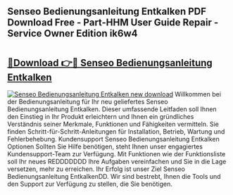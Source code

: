 ## Senseo Bedienungsanleitung Entkalken PDF Download Free - Part-HHM User Guide Repair - Service Owner Edition ik6w4

# <h2><a href="http://df23y4y.blite.top/?on=Senseo+Bedienungsanleitung+Entkalken">🔗Download 👉🔴 Senseo Bedienungsanleitung Entkalken</a></h2>

[![Senseo Bedienungsanleitung Entkalken new download](https://i.imgur.com/lujVjoI.png)](http://df23y4y.blite.top/?on=Senseo+Bedienungsanleitung+Entkalken)
Willkommen bei der Bedienungsanleitung für Ihr neu geliefertes Senseo Bedienungsanleitung Entkalken. Dieser umfassende Leitfaden soll Ihnen den Einstieg in Ihr Produkt erleichtern und Ihnen ein gründliches Verständnis seiner Merkmale, Funktionen und Fähigkeiten vermitteln. Sie finden Schritt-für-Schritt-Anleitungen für Installation, Betrieb, Wartung und Fehlerbehebung. Kundensupport Senseo Bedienungsanleitung Entkalken Optionen Sollten Sie Hilfe benötigen, steht Ihnen unser engagiertes Kundensupport-Team zur Verfügung. Mit Funktionen wie der Funktionsliste soll Ihr neues REDDDDDDD Ihre Aufgaben vereinfachen und Sie in die Lage versetzen, mehr zu erreichen. Ihr Erfolg ist unser Ziel Senseo Bedienungsanleitung EntkalkenDD. Wir sind bestrebt, Ihnen die Tools und den Support zur Verfügung zu stellen, die Sie benötigen.
